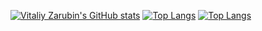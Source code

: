 [![Vitaliy Zarubin's GitHub stats](https://github-readme-stats.vercel.app/api?username=keygenqt&hide=prs&show_icons=true&theme=dracula)](https://github.com/keygenqt?tab=repositories)
[![Top Langs](https://github-readme-stats.vercel.app/api/top-langs/?username=keygenqt&theme=dracula)](https://github.com/keygenqt?tab=repositories)
[![Top Langs](https://github-readme-stats.vercel.app/api?username=keygenqt&show_icons=true&theme=darcula)](https://github.com/keygenqt?tab=repositories)
